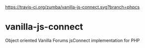 https://travis-ci.org/zumba/vanilla-js-connect.svg?branch=phpcs
# vanilla-js-connect
Object oriented Vanilla Forums jsConnect implementation for PHP

